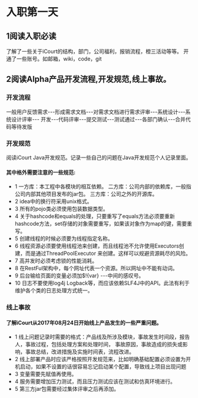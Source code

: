 # 入职第一天
## 1阅读入职必读
了解了一些关于iCourt的结构，部门，公司福利，报销流程，橙三活动等等。
开通了一些账号。如邮箱，wiki，code，git
## 2阅读Alpha产品开发流程,开发规范,线上事故。
### 开发流程
一般用户反馈需求---形成需求文档---对需求文档进行需求评审---系统设计---系统设计评审---
开发---代码评审---提交测试---测试通过---各部门确认---合并代码等待发版
### 开发规范
阅读iCourt Java开发规范。记录一些自己的问题在Java开发规范个人记录里面。
#### 其中格外需要注意的一些规范:
* 1 一方库：本工程中各模块的相互依赖。
二方库：公司内部的依赖库，一般指公司内部其他项目发布的jar包。
三方库：公司之外的开源库。
* 2 idea中的换行符采用unix格式。
* 3 所有的pojo类必须使用包装数据类型。
* 4 关于hashcode和equals的处理，只要重写了equals方法必须要重新hashcode方法，set存储的对象需要重写，如果该对象作为map的键，需要重写。
* 5 创建线程的时候必须要为线程指定名称。
* 6 线程资源必须要使用线程池来创建，而且线程池不允许使用Executors创建，而是通过ThreadPoolExecutor 来创建。这样可以规避资源耗尽的风险。
* 7 高并发时必须考虑锁的性能消耗。
* 8 在RestFul架构中，每个网址代表一个资源。所以网址中不能有动词。
* 9 后台输给页面的变量必须加$!{var} ---中间的感叹号。
* 10 日志不要使用log4j Logback等，而应该依赖SLF4J中的API。此法有利于维护各个类的日志处理方式统一。
	
### 线上事故
#### 了解iCourt从2017年08月24日开始线上产品发生的一些严重问题。
* 1 线上问题记录时需要的格式：产品线及所涉及模块，事故发生时间段，报告人，事故过程，包括处理方案和处理时间，
事故原因，事故造成的损失或影响，事故总结，改进措施及实施时间表，流程改进。
* 2 线上部署产品时应该严格按照开发规范来，比如明确基础配置必须设置为开机启动，如果不设置的话很容易忘记启动某个配置，导致线上项目出现问题
* 3 变量需要先赋值再使用。
* 4 服务需要增加压力测试，而且压力测试应该在测试和仿真环境进行。
* 5 第三方jar包需要经过集体评审之后再添加。
